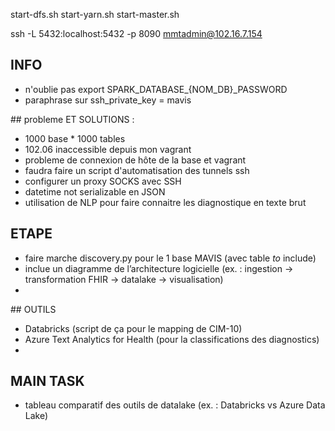 start-dfs.sh
start-yarn.sh
start-master.sh

ssh -L 5432:localhost:5432 -p 8090 mmtadmin@102.16.7.154

## INFO
- n'oublie pas export SPARK_DATABASE_{NOM_DB}_PASSWORD
- paraphrase sur ssh_private_key = mavis

## probleme ET SOLUTIONS : 
- 1000 base * 1000 tables
- 102.06 inaccessible depuis mon vagrant
- probleme de connexion de hôte de la base et vagrant
- faudra faire un script d'automatisation des tunnels ssh
- configurer un proxy SOCKS avec SSH
- datetime not serializable en JSON
- utilisation de NLP pour faire connaitre les diagnostique en texte brut

## ETAPE 
- faire marche discovery.py pour le 1 base MAVIS (avec table _to_ include)
- inclue un diagramme de l’architecture logicielle (ex. : ingestion → transformation FHIR → datalake → visualisation)
- 

## OUTILS
-   Databricks (script de ça pour le mapping de CIM-10)
-   Azure Text Analytics for Health (pour la classifications des diagnostics)
-   

## MAIN TASK
-   tableau comparatif des outils de datalake (ex. : Databricks vs Azure Data Lake)